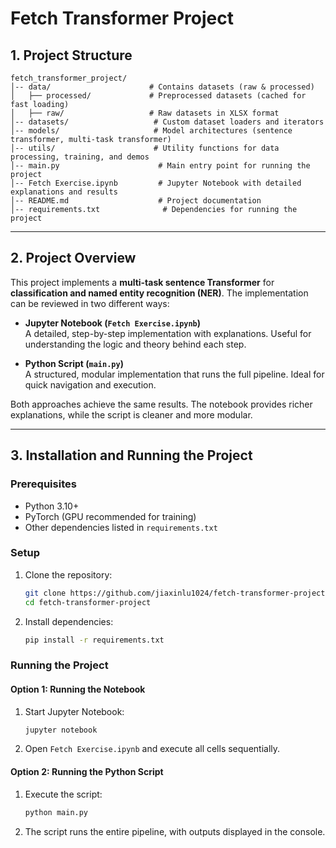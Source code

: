 # **Fetch Transformer Project**

## **1. Project Structure**
```
fetch_transformer_project/
│-- data/                      # Contains datasets (raw & processed)
│   ├── processed/             # Preprocessed datasets (cached for fast loading)
│   ├── raw/                   # Raw datasets in XLSX format
│-- datasets/                   # Custom dataset loaders and iterators
│-- models/                     # Model architectures (sentence transformer, multi-task transformer)
│-- utils/                      # Utility functions for data processing, training, and demos
│-- main.py                      # Main entry point for running the project
│-- Fetch Exercise.ipynb         # Jupyter Notebook with detailed explanations and results
│-- README.md                    # Project documentation
│-- requirements.txt              # Dependencies for running the project
```

---

## **2. Project Overview**
This project implements a **multi-task sentence Transformer** for **classification and named entity recognition (NER)**. The implementation can be reviewed in two different ways:

- **Jupyter Notebook (`Fetch Exercise.ipynb`)**  
  A detailed, step-by-step implementation with explanations. Useful for understanding the logic and theory behind each step.
  
- **Python Script (`main.py`)**  
  A structured, modular implementation that runs the full pipeline. Ideal for quick navigation and execution.

Both approaches achieve the same results. The notebook provides richer explanations, while the script is cleaner and more modular.

---

## **3. Installation and Running the Project**
### **Prerequisites**
- Python 3.10+
- PyTorch (GPU recommended for training)
- Other dependencies listed in `requirements.txt`

### **Setup**
1. Clone the repository:
   ```bash
   git clone https://github.com/jiaxinlu1024/fetch-transformer-project.git
   cd fetch-transformer-project
   ```
2. Install dependencies:
   ```bash
   pip install -r requirements.txt
   ```

### **Running the Project**
#### **Option 1: Running the Notebook**
1. Start Jupyter Notebook:
   ```bash
   jupyter notebook
   ```
2. Open `Fetch Exercise.ipynb` and execute all cells sequentially.

#### **Option 2: Running the Python Script**
1. Execute the script:
   ```bash
   python main.py
   ```
2. The script runs the entire pipeline, with outputs displayed in the console.